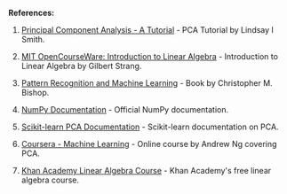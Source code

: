 

**References:**

1. [Principal Component Analysis - A Tutorial](https://www.cs.otago.ac.nz/cosc453/student_tutorials/principal_components.pdf) - PCA Tutorial by Lindsay I Smith.

2. [MIT OpenCourseWare: Introduction to Linear Algebra](https://ocw.mit.edu/courses/mathematics/18-06-linear-algebra-spring-2010/) - Introduction to Linear Algebra by Gilbert Strang.

3. [Pattern Recognition and Machine Learning](https://www.amazon.com/Pattern-Recognition-Learning-Information-Statistics/dp/0387310738) - Book by Christopher M. Bishop.

4. [NumPy Documentation](https://numpy.org/doc/stable/) - Official NumPy documentation.

5. [Scikit-learn PCA Documentation](https://scikit-learn.org/stable/modules/decomposition.html#pca) - Scikit-learn documentation on PCA.

6. [Coursera - Machine Learning](https://www.coursera.org/learn/machine-learning) - Online course by Andrew Ng covering PCA.

7. [Khan Academy Linear Algebra Course](https://www.khanacademy.org/math/linear-algebra) - Khan Academy's free linear algebra course.